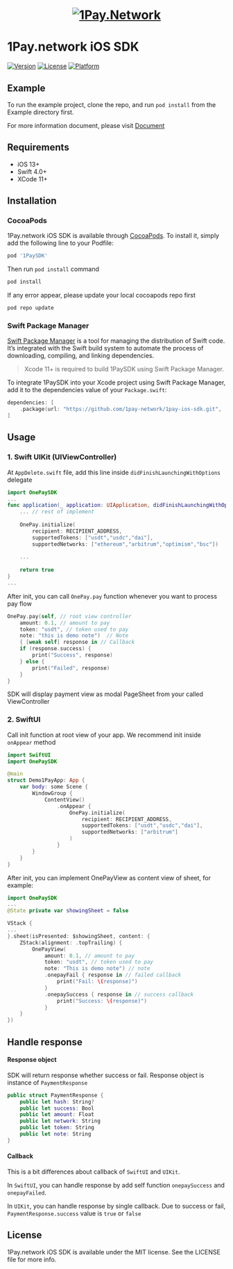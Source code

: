<h1 align="center">
  <br>
  <a href="https://1pay.network" alt="1Pay.Network" width="200"><img src="https://1pay.network/assets/dist/imgs/logo.png" alt="1Pay.Network"></a>
  <br>
</h1>

# 1Pay.network iOS SDK

[![Version](https://img.shields.io/cocoapods/v/1PaySDK.svg?style=flat)](https://cocoapods.org/pods/1PaySDK)
[![License](https://img.shields.io/cocoapods/l/1PaySDK.svg?style=flat)](https://cocoapods.org/pods/1PaySDK)
[![Platform](https://img.shields.io/cocoapods/p/1PaySDK.svg?style=flat)](https://cocoapods.org/pods/1PaySDK)

## Example

To run the example project, clone the repo, and run `pod install` from the Example directory first.

For more information document, please visit [Document](https://1pay.network/documents)

## Requirements
* iOS 13+
* Swift 4.0+
* XCode 11+


## Installation

### CocoaPods
1Pay.network iOS SDK is available through [CocoaPods](https://cocoapods.org). To install
it, simply add the following line to your Podfile:

```ruby
pod '1PaySDK'
```

Then run `pod install` command
```ruby
pod install
```
If any error appear, please update your local cocoapods repo first
```ruby
pod repo update
```

### Swift Package Manager
[Swift Package Manager](https://swift.org/package-manager/) is a tool for managing the distribution of Swift code. It’s integrated with the Swift build system to automate the process of downloading, compiling, and linking dependencies.
> Xcode 11+ is required to build 1PaySDK using Swift Package Manager.

To integrate 1PaySDK into your Xcode project using Swift Package Manager, add it to the dependencies value of your `Package.swift`:

```swift
dependencies: [
    .package(url: "https://github.com/1pay-network/1pay-ios-sdk.git", .upToNextMajor(from: "1.0.0"))
]
```
## Usage
### 1. Swift UIKit (UIViewController)
At `AppDelete.swift` file, add this line inside `didFinishLaunchingWithOptions` delegate
```swift
import OnePaySDK
...
func application(_ application: UIApplication, didFinishLaunchingWithOptions launchOptions: [UIApplicationLaunchOptionsKey: Any]?) -> Bool {
    ... // rest of implement
    
    OnePay.initialize(
        recipient: RECIPIENT_ADDRESS,
        supportedTokens: ["usdt","usdc","dai"],
        supportedNetworks: ["ethereum","arbitrum","optimism","bsc"])
        
    ...
    
    return true
}
...
```
After init, you can call `OnePay.pay` function whenever you want to process pay flow
```swift
OnePay.pay(self, // root view controller 
    amount: 0.1, // amount to pay
    token: "usdt", // token used to pay
    note: "this is demo note")  // Note 
    { [weak self] response in // Callback
    if (response.success) {
        print("Success", response)
    } else {
        print("Failed", response)
    }
}
```
SDK will display payment view as modal PageSheet from your called ViewController
### 2. SwiftUI
Call init function at root view of your app. We recommend init inside `onAppear` method
```swift
import SwiftUI
import OnePaySDK

@main
struct Demo1PayApp: App {
    var body: some Scene {
        WindowGroup {
            ContentView()
                .onAppear {
                    OnePay.initialize(
                        recipient: RECIPIENT_ADDRESS,
                        supportedTokens: ["usdt","usdc","dai"],
                        supportedNetworks: ["arbitrum"]
                    )
                }
        }
    }
}

```

After init, you can implement OnePayView as content view of sheet, for example:
```swift
import OnePaySDK
...
@State private var showingSheet = false

VStack {
...
}.sheet(isPresented: $showingSheet, content: {
    ZStack(alignment: .topTrailing) {
        OnePayView(
            amount: 0.1, // amount to pay
            token: "usdt", // token used to pay
            note: "This is demo note") // note
            .onepayFail { response in // failed callback
                print("Fail: \(response)")
            }
            .onepaySuccess { response in // success callback
                print("Success: \(response)")
            }
    }
})
```
## Handle response

#### Response object
SDK will return response whether success or fail. Response object is instance of `PaymentResponse`
```swift
public struct PaymentResponse {
    public let hash: String?
    public let success: Bool
    public let amount: Float
    public let network: String
    public let token: String
    public let note: String
}
```

#### Callback
This is a bit differences about callback of `SwiftUI` and `UIKit`. 

In `SwiftUI`, you can handle response by add self function `onepaySuccess` and `onepayFailed`.

In `UIKit`, you can handle response by single callback. Due to success or fail, `PaymentResponse.success` value is `true` or `false`

## License

1Pay.network iOS SDK is available under the MIT license. See the LICENSE file for more info.
